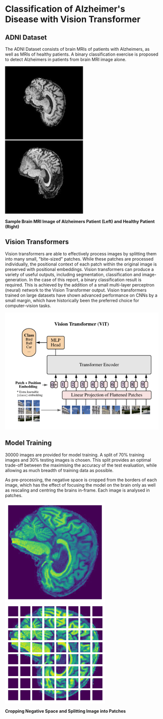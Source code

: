 # Classification of Alzheimer's Disease with Vision Transformer

## ADNI Dataset

The ADNI Dataset consists of brain MRIs of patients with Alzheimers, as well as MRIs of healthy patients. A binary classification exercise is proposed to detect Alzheimers in patients from brain MRI image alone.

![Sample Alzheimers Image](images/ad_sample.jpeg) ![Sample Normal Image](images/nc_sample.jpeg)

**Sample Brain MRI Image of Alzheimers Patient (Left) and Healthy Patient (Right)**

## Vision Transformers

Vision transformers are able to effectively process images by splitting them into many small, "bite-sized" patches. While these patches are processed individually, the positional context of each patch within the original image is preserved with positional embeddings. Vision transformers can produce a variety of useful outputs, including segmentation, classification and image-generation. In the case of this report, a binary classification result is required. This is achieved by the addition of a small multi-layer perceptron (neural) network to the Vision Transformer output. Vision transformers trained on large datasets have shown advanced performance on CNNs by a small margin, which have historically been the preferred choice for computer-vision tasks. 

![Vision Transformer Architecture](images/generic_tfms.png)

## Model Training

30000 images are provided for model training. A split of 70% training images and 30% testing images is chosen. This split provides an optimal trade-off between the maximising the accuracy of the test evaluation, while allowing as much breadth of training data as possible.

As pre-processing, the negative space is cropped from the borders of each image, which has the effect of focusing the model on the brain only as well as rescaling and centring the brains in-frame. Each image is analysed in patches.

![Cropped Brain](images/crop.png) ![Patched Brain](images/patch.png)

**Cropping Negative Space and Splitting Image into Patches**


